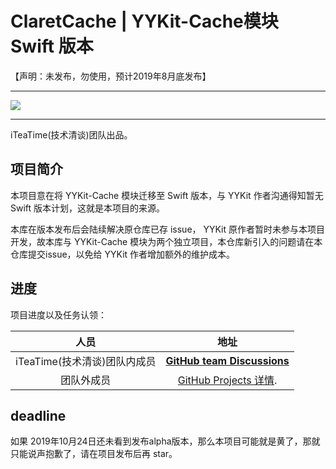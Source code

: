# ClaretCache | YYKit-Cache模块 Swift 版本

【声明：未发布，勿使用，预计2019年8月底发布】


--------------------------------------------

![](https://github.com/iteatimeteam/ClaretCache/blob/master/Design/banner.png)

--------------------------------------------

iTeaTime(技术清谈)团队出品。

项目简介
--------------------------------------------

本项目意在将 YYKit-Cache 模块迁移至 Swift 版本，与 YYKit 作者沟通得知暂无 Swift 版本计划，这就是本项目的来源。

本库在版本发布后会陆续解决原仓库已存 issue， YYKit 原作者暂时未参与本项目开发，故本库与 YYKit-Cache 模块为两个独立项目，本仓库新引入的问题请在本仓库提交issue，以免给 YYKit 作者增加额外的维护成本。


进度
--------------------------------------------

项目进度以及任务认领：

人员 | 地址
:-------------:|:-------------:
 iTeaTime(技术清谈)团队内成员 |  [**GitHub team  Discussions**](https://github.com/orgs/iteatimeteam/teams/iteatime) 
 团队外成员 |  [GitHub Projects 详情]( https://github.com/iteatimeteam/ClaretCache/projects).



deadline
--------------------------------------------

如果 2019年10月24日还未看到发布alpha版本，那么本项目可能就是黄了，那就只能说声抱歉了，请在项目发布后再 star。


